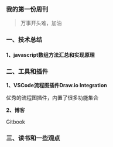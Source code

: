 ### 我的第一份周刊

> 万事开头难，加油

### 一、技术总结

#### 1、javascript数组方法汇总和实现原理



### 二、工具和插件

**1、VSCode流程图插件Draw.io Integration**

优秀的流程图插件，内置了很多功能集合



**2、博客**

Gitbook



### 三、读书和一些观点

